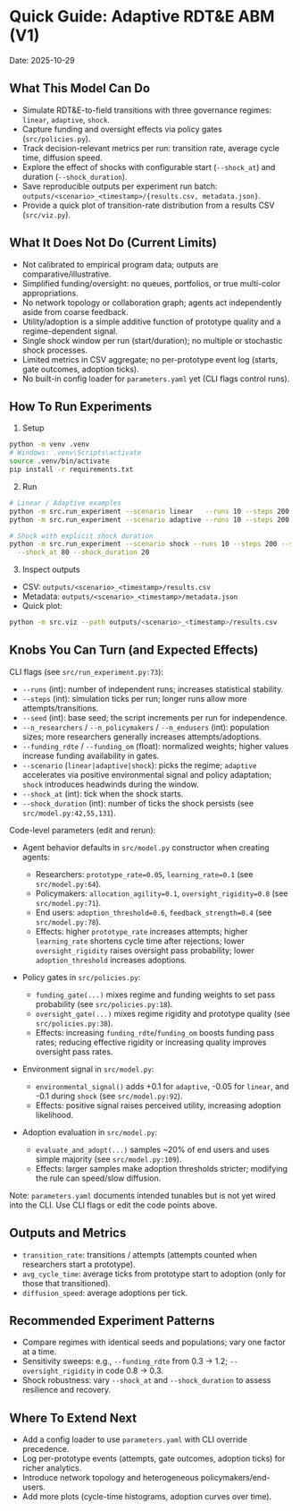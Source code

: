# Quick Guide: Adaptive RDT&E ABM (V1)

Date: 2025-10-29

## What This Model Can Do

- Simulate RDT&E-to-field transitions with three governance regimes: `linear`, `adaptive`, `shock`.
- Capture funding and oversight effects via policy gates (`src/policies.py`).
- Track decision-relevant metrics per run: transition rate, average cycle time, diffusion speed.
- Explore the effect of shocks with configurable start (`--shock_at`) and duration (`--shock_duration`).
- Save reproducible outputs per experiment run batch: `outputs/<scenario>_<timestamp>/{results.csv, metadata.json}`.
- Provide a quick plot of transition-rate distribution from a results CSV (`src/viz.py`).

## What It Does Not Do (Current Limits)

- Not calibrated to empirical program data; outputs are comparative/illustrative.
- Simplified funding/oversight: no queues, portfolios, or true multi-color appropriations.
- No network topology or collaboration graph; agents act independently aside from coarse feedback.
- Utility/adoption is a simple additive function of prototype quality and a regime-dependent signal.
- Single shock window per run (start/duration); no multiple or stochastic shock processes.
- Limited metrics in CSV aggregate; no per-prototype event log (starts, gate outcomes, adoption ticks).
- No built-in config loader for `parameters.yaml` yet (CLI flags control runs).

## How To Run Experiments

1) Setup

```bash
python -m venv .venv
# Windows: .venv\Scripts\activate
source .venv/bin/activate
pip install -r requirements.txt
```

2) Run

```bash
# Linear / Adaptive examples
python -m src.run_experiment --scenario linear   --runs 10 --steps 200 --seed 42
python -m src.run_experiment --scenario adaptive --runs 10 --steps 200 --seed 42

# Shock with explicit shock duration
python -m src.run_experiment --scenario shock --runs 10 --steps 200 --seed 42 \
  --shock_at 80 --shock_duration 20
```

3) Inspect outputs

- CSV: `outputs/<scenario>_<timestamp>/results.csv`
- Metadata: `outputs/<scenario>_<timestamp>/metadata.json`
- Quick plot:

```bash
python -m src.viz --path outputs/<scenario>_<timestamp>/results.csv
```

## Knobs You Can Turn (and Expected Effects)

CLI flags (see `src/run_experiment.py:73`):

- `--runs` (int): number of independent runs; increases statistical stability.
- `--steps` (int): simulation ticks per run; longer runs allow more attempts/transitions.
- `--seed` (int): base seed; the script increments per run for independence.
- `--n_researchers` / `--n_policymakers` / `--n_endusers` (int): population sizes; more researchers generally increases attempts/adoptions.
- `--funding_rdte` / `--funding_om` (float): normalized weights; higher values increase funding availability in gates.
- `--scenario` (`linear|adaptive|shock`): picks the regime; `adaptive` accelerates via positive environmental signal and policy adaptation; `shock` introduces headwinds during the window.
- `--shock_at` (int): tick when the shock starts.
- `--shock_duration` (int): number of ticks the shock persists (see `src/model.py:42,55,131`).

Code-level parameters (edit and rerun):

- Agent behavior defaults in `src/model.py` constructor when creating agents:
  - Researchers: `prototype_rate=0.05`, `learning_rate=0.1` (see `src/model.py:64`).
  - Policymakers: `allocation_agility=0.1`, `oversight_rigidity=0.8` (see `src/model.py:71`).
  - End users: `adoption_threshold=0.6`, `feedback_strength=0.4` (see `src/model.py:78`).
  - Effects: higher `prototype_rate` increases attempts; higher `learning_rate` shortens cycle time after rejections; lower `oversight_rigidity` raises oversight pass probability; lower `adoption_threshold` increases adoptions.

- Policy gates in `src/policies.py`:
  - `funding_gate(...)` mixes regime and funding weights to set pass probability (see `src/policies.py:18`).
  - `oversight_gate(...)` mixes regime rigidity and prototype quality (see `src/policies.py:38`).
  - Effects: increasing `funding_rdte`/`funding_om` boosts funding pass rates; reducing effective rigidity or increasing quality improves oversight pass rates.

- Environment signal in `src/model.py`:
  - `environmental_signal()` adds +0.1 for `adaptive`, -0.05 for `linear`, and -0.1 during `shock` (see `src/model.py:92`).
  - Effects: positive signal raises perceived utility, increasing adoption likelihood.

- Adoption evaluation in `src/model.py`:
  - `evaluate_and_adopt(...)` samples ~20% of end users and uses simple majority (see `src/model.py:109`).
  - Effects: larger samples make adoption thresholds stricter; modifying the rule can speed/slow diffusion.

Note: `parameters.yaml` documents intended tunables but is not yet wired into the CLI. Use CLI flags or edit the code points above.

## Outputs and Metrics

- `transition_rate`: transitions / attempts (attempts counted when researchers start a prototype).
- `avg_cycle_time`: average ticks from prototype start to adoption (only for those that transitioned).
- `diffusion_speed`: average adoptions per tick.

## Recommended Experiment Patterns

- Compare regimes with identical seeds and populations; vary one factor at a time.
- Sensitivity sweeps: e.g., `--funding_rdte` from 0.3 → 1.2; `--oversight_rigidity` in code 0.8 → 0.3.
- Shock robustness: vary `--shock_at` and `--shock_duration` to assess resilience and recovery.

## Where To Extend Next

- Add a config loader to use `parameters.yaml` with CLI override precedence.
- Log per-prototype events (attempts, gate outcomes, adoption ticks) for richer analytics.
- Introduce network topology and heterogeneous policymakers/end-users.
- Add more plots (cycle-time histograms, adoption curves over time).

